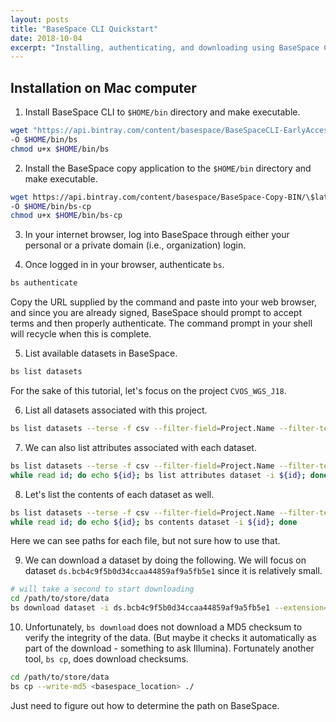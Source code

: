 ```yaml
---
layout: posts
title: "BaseSpace CLI Quickstart"
date: 2018-10-04
excerpt: "Installing, authenticating, and downloading using BaseSpace CLI."
---
```


## Installation on Mac computer

1. Install BaseSpace CLI to `$HOME/bin` directory and make executable.

```bash
wget "https://api.bintray.com/content/basespace/BaseSpaceCLI-EarlyAccess-BIN/latest/\$latest/amd64-osx/bs?bt_package=latest" \
-O $HOME/bin/bs
chmod u+x $HOME/bin/bs
```

2. Install the BaseSpace copy application to the `$HOME/bin` directory and make executable.

```bash
wget https://api.bintray.com/content/basespace/BaseSpace-Copy-BIN/\$latest/osx/bscp?bt_package=develop \
-O $HOME/bin/bs-cp
chmod u+x $HOME/bin/bs-cp
```

3. In your internet browser, log into BaseSpace through either your personal or a private domain (i.e., organization) login.

4. Once logged in in your browser, authenticate `bs`.

```bash
bs authenticate
```

Copy the URL supplied by the command and paste into your web browser, and since you are already signed, BaseSpace should prompt to accept terms and then properly authenticate. The command prompt in your shell will recycle when this is complete.

5. List available datasets in BaseSpace.

```bash
bs list datasets
```
For the sake of this tutorial, let's focus on the project `CVOS_WGS_J18`.

6. List all datasets associated with this project.

```bash
bs list datasets --terse -f csv --filter-field=Project.Name --filter-term=CVOS_WGS_J18
```

7. We can also list attributes associated with each dataset.

```bash
bs list datasets --terse -f csv --filter-field=Project.Name --filter-term=CVOS_WGS_J18 | \
while read id; do echo ${id}; bs list attributes dataset -i ${id}; done
```

8. Let's list the contents of each dataset as well.

```bash
bs list datasets --terse -f csv --filter-field=Project.Name --filter-term=CVOS_WGS_J18 | \
while read id; do echo ${id}; bs contents dataset -i ${id}; done
```

Here we can see paths for each file, but not sure how to use that.

9. We can download a dataset by doing the following. We will focus on dataset `ds.bcb4c9f5b0d34ccaa44859af9a5fb5e1` since it is relatively small.

```bash
# will take a second to start downloading
cd /path/to/store/data
bs download dataset -i ds.bcb4c9f5b0d34ccaa44859af9a5fb5e1 --extension=fastq.gz -o ./
```

10. Unfortunately, `bs download` does not download a MD5 checksum to verify the integrity of the data. (But maybe it checks it automatically as part of the download - something to ask Illumina). Fortunately another tool, `bs cp`, does download checksums.

```bash
cd /path/to/store/data
bs cp --write-md5 <basespace_location> ./
```

Just need to figure out how to determine the path on BaseSpace.
